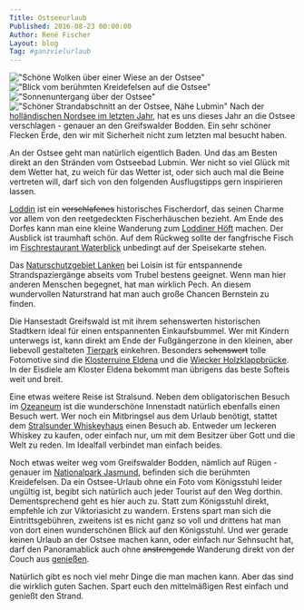 ```yaml
---
Title: Ostseeurlaub
Published: 2016-08-23 00:00:00
Author: René Fischer
Layout: blog
Tag: #ganzvielurlaub
---
```

!["Schöne Wolken über einer Wiese an der Ostsee"](2016-08-23-12-23-46.jpg)
!["Blick vom berühmten Kreidefelsen auf die Ostsee"](2016-08-23-12-23-48.jpg)
!["Sonnenuntergang über der Ostsee"](2016-08-23-12-23-50.jpg)
!["Schöner Strandabschnitt an der Ostsee, Nähe Lubmin"](2016-08-23-12-23-52.jpg)
Nach der [holländischen Nordsee im letzten Jahr](/vakantie-in-holland), hat es uns dieses Jahr an die Ostsee verschlagen - genauer an den Greifswalder Bodden. Ein sehr schöner Flecken Erde, den wir mit Sicherheit nicht zum letzten mal besucht haben.

An der Ostsee geht man natürlich eigentlich Baden. Und das am Besten direkt an den Stränden vom Ostseebad Lubmin. Wer nicht so viel Glück mit dem Wetter hat, zu weich für das Wetter ist, oder sich auch mal die Beine vertreten will, darf sich von den folgenden Ausflugstipps gern inspirieren lassen.

[Loddin](https://de.wikipedia.org/wiki/Loddin) ist ein ~~verschlafenes~~ historisches Fischerdorf, das seinen Charme vor allem von den reetgedeckten Fischerhäuschen bezieht. Am Ende des Dorfes kann man eine kleine Wanderung zum [Loddiner Höft](https://www.insel-usedom-wollin.de/loddin/loddiner-hoeft.html) machen. Der Ausblick ist traumhaft schön. Auf dem Rückweg sollte der fangfrische Fisch im [Fischrestaurant Waterblick](/loddiner-bratfischpann) unbedingt auf der Speisekarte stehen.

Das [Naturschutzgebiet Lanken](https://de.wikipedia.org/wiki/Naturschutzgebiet_Lanken_%28Mecklenburg-Vorpommern%29) bei Loisin ist für entspannende Strandspaziergänge abseits vom Trubel bestens geeignet. Wenn man hier anderen Menschen begegnet, hat man wirklich Pech. An diesem wundervollen Naturstrand hat man auch große Chancen Bernstein zu finden.

Die Hansestadt Greifswald ist mit ihrem sehenswerten historischen Stadtkern ideal für einen entspannenten Einkaufsbummel. Wer mit Kindern unterwegs ist, kann direkt am Ende der Fußgängerzone in den kleinen, aber liebevoll gestalteten [Tierpark](http://www.tierpark-greifswald.de/) einkehren. Besonders ~~sehenswert~~ tolle Fotomotive sind die [Klosterruine Eldena](https://de.wikipedia.org/wiki/Kloster_Eldena_%28Vorpommern%29) und die [Wiecker Holzklappbrücke](https://de.wikipedia.org/wiki/Wiecker_Br%C3%BCcke). In der Eisdiele am Kloster Eldena bekommt man übrigens das beste Softeis weit und breit.

Eine etwas weitere Reise ist Stralsund. Neben dem obligatorischen Besuch im [Ozeaneum](https://www.ozeaneum.de/) ist die wunderschöne Innenstadt natürlich ebenfalls einen Besuch wert. Wer noch ein Mitbringsel aus dem Urlaub benötigt, stattet dem [Stralsunder Whiskeyhaus](http://www.faszination-stralsund.de/) einen Besuch ab. Entweder um leckeren Whiskey zu kaufen, oder einfach nur, um mit dem Besitzer über Gott und die Welt zu reden. Im Idealfall verbindet man einfach beides.

Noch etwas weiter weg vom Greifswalder Bodden, nämlich auf Rügen - genauer im [Nationalpark Jasmund](https://de.wikipedia.org/wiki/Nationalpark_Jasmund), befinden sich die berühmten Kreidefelsen. Da ein Ostsee-Urlaub ohne ein Foto vom Königsstuhl leider ungültig ist, begibt sich natürlich auch jeder Tourist auf den Weg dorthin. Dementsprechend geht es hier auch zu. Statt zum Königsstuhl direkt, empfehle ich zur Viktoriasicht zu wandern. Erstens spart man sich die Eintrittsgebühren, zweitens ist es nicht ganz so voll und drittens hat man von dort einen wunderschönen Blick auf den Königsstuhl. Und wer gerade keinen Urlaub an der Ostsee machen kann, oder einfach nur Sehnsucht hat, darf den Panoramablick auch ohne <del>anstrengende</del> Wanderung direkt von der Couch aus [genießen](http://www.kubische-panoramen.de/index.php?id_id=7497).

Natürlich gibt es noch viel mehr Dinge die man machen kann. Aber das sind die wirklich guten Sachen. Spart euch den mittelmäßigen Rest einfach und genießt den Strand.

